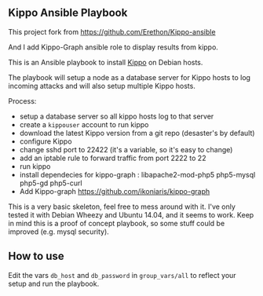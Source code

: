 Kippo Ansible Playbook
----------------------

This project fork from https://github.com/Erethon/Kippo-ansible 

And I add Kippo-Graph ansible role to display results from kippo. 

This is an Ansible playbook to install [Kippo](
https://github.com/desaster/kippo) on Debian hosts.

The playbook will setup a node as a database server for Kippo hosts to log
incoming attacks and will also setup multiple Kippo hosts.

Process:
* setup a database server so all kippo hosts log to that server
* create a `kippouser` account to run kippo
* download the latest Kippo version from a git repo (desaster's by default)
* configure Kippo
* change sshd port to 22422 (it's a variable, so it's easy to change)
* add an iptable rule to forward traffic from port 2222 to 22
* run kippo
* install dependecies for kippo-graph : libapache2-mod-php5 php5-mysql php5-gd php5-curl
* Add Kippo-graph https://github.com/ikoniaris/kippo-graph

This is a very basic skeleton, feel free to mess around with it. I've only
tested it with Debian Wheezy and Ubuntu 14.04, and it seems to work. Keep in mind this is a proof
of concept playbook, so some stuff could be improved (e.g. mysql security).

How to use
----------

Edit the vars `db_host` and `db_password` in `group_vars/all` to reflect your
setup and run the playbook.